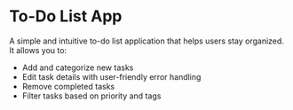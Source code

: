 # To-Do List App
A simple and intuitive to-do list application that helps users stay organized. It allows you to:

- Add and categorize new tasks
- Edit task details with user-friendly error handling
- Remove completed tasks
- Filter tasks based on priority and tags